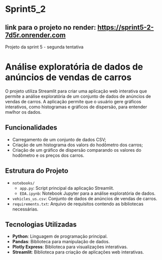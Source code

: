 # Sprint5_2
## link para o projeto no render: https://sprint5-2-7d5r.onrender.com
 Projeto da sprint 5 - segunda tentativa

 # Análise exploratória de dados de anúncios de vendas de carros

O projeto utiliza Streamlit para criar uma aplicação web interativa que permite a análise exploratória de um conjunto de dados de anúncios de vendas de carros. A aplicação permite que o usuário gere gráficos interativos, como histogramas e gráficos de dispersão, para entender mwlhor os dados. 

## Funcionalidades
- Carregamento de um conjunto de dados CSV;
- Criação de um histograma dos valors do hodômetro dos carros;
- Criação de um gráfico de dispersão comparando os valores do hodômetro e os preços dos carros.

## Estrutura do Projeto

- `notebooks/`
  - `app.py`: Script principal da aplicação Streamlit.
  - `EDA.ipynb`: Notebook Jupyter para a análise exploratória de dados.
- `vehicles_us.csv`: Conjunto de dados de anúncios de vendas de carros.
- `requirements.txt`: Arquivo de requisitos contendo as bibliotecas necessárias.

## Tecnologias Utilizadas

- **Python**: Linguagem de programação principal.
- **Pandas**: Biblioteca para manipulação de dados.
- **Plotly Express**: Biblioteca para visualizações interativas.
- **Streamlit**: Biblioteca para criação de aplicações web interativas.


